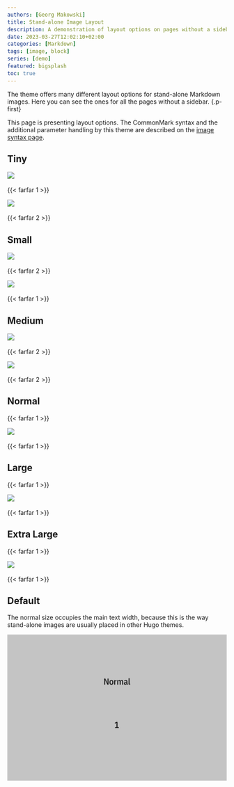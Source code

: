 ```yaml
---
authors: [Georg Makowski]
title: Stand-alone Image Layout 
description: A demonstration of layout options on pages without a sidebar
date: 2023-03-27T12:02:10+02:00
categories: [Markdown]
tags: [image, block]
series: [demo]
featured: bigsplash
toc: true
---
```


The theme offers many different layout options for stand-alone Markdown images. Here you can see the ones for all the pages without a sidebar.
{.p-first}
<!--more-->

This page is presenting layout options. The CommonMark syntax and the additional parameter handling by this theme are described on the [image syntax page](/doc/basic/image/syntax).

## Tiny

![](tiny)

{{< farfar 1 >}}

![](tiny?posh=right)

{{< farfar 2 >}}

## Small

![](small-portrait)

{{< farfar 2 >}}

![](small)

{{< farfar 1 >}}

## Medium

![](medium)

{{< farfar 2 >}}

![](medium?posh=left)

{{< farfar 2 >}}

## Normal
{{< farfar 1 >}}

![](normal)

{{< farfar 1 >}}

## Large
{{< farfar 1 >}}

![](large)

{{< farfar 1 >}}

## Extra Large

{{< farfar 1 >}}

![](xlarge)

{{< farfar 1 >}}

## Default

The normal size occupies the main text width, because this is the way stand-alone images are usually placed in other Hugo themes.

![Placeholder image](fig/normal.svg)
